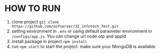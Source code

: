 # HOW TO RUN
1. clone project `git clone https://github.com/aofserver/3I_infotech_Test.git`<br/>
2. setting environment in `.env` or using default parameter environment in `/configs/app.js`. You can change url node otp and appId<br/>
3. install package in project `npm install`<br/>
4. run `npm start` to start the project. make sure your MongoDB is available<br/>